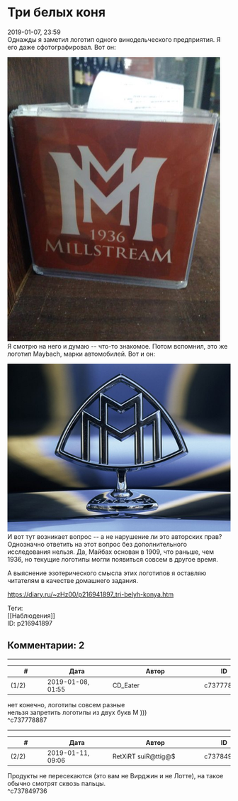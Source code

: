 Три белых коня
==============

  
2019-01-07, 23:59  
 Однажды я заметил логотип одного винодельческого предприятия. Я его даже сфотографировал. Вот он:   
   
   [![](pics/pXq5Ojhl.jpg)](https://i.imgur.com/pXq5Ojh.jpg)     
 Я смотрю на него и думаю -- что-то знакомое. Потом вспомнил, это же логотип Maybach, марки автомобилей. Вот и он:   
   
   [![](pics/jXC4kgbl.jpg)](https://i.imgur.com/jXC4kgb.jpg)     
 И вот тут возникает вопрос -- а не нарушение ли это авторских прав? Однозначно ответить на этот вопрос без дополнительного исследования нельзя. Да, Майбах основан в 1909, что раньше, чем 1936, но текущие логотипы могли появиться совсем в другое время.   
   
 А выяснение эзотерического смысла этих логотипов я оставляю читателям в качестве домашнего задания.   
  
<https://diary.ru/~zHz00/p216941897_tri-belyh-konya.htm>  
  
Теги:  
[[Наблюдения]]  
ID: p216941897  


Комментарии: 2
--------------

  


---



|         #         |              Дата              |                     Автор                     |           ID           |
| --- | --- | --- | --- |
| (1/2) | 2019-01-08, 01:55 | CD\_Eater | c737778887 |

  
 нет конечно, логотипы совсем разные   
 нельзя запретить логотипы из двух букв М )))   
 ^c737778887

---



|         #         |              Дата              |                     Автор                     |           ID           |
| --- | --- | --- | --- |
| (2/2) | 2019-01-11, 09:06 | RetXiRT suiR@ttig@$ | c737849736 |

  
  Продукты не пересекаются (это вам не Вирджин и не Лотте), на такое обычно смотрят сквозь пальцы.    
 ^c737849736